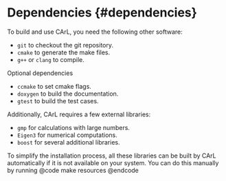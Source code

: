 Dependencies {#dependencies}
==========

To build and use CArL, you need the following other software:
- `git` to checkout the git repository.
- `cmake` to generate the make files.
- `g++` or `clang` to compile.

Optional dependencies
- `ccmake` to set cmake flags.
- `doxygen` to build the documentation.
- `gtest` to build the test cases.

Additionally, CArL requires a few external libraries:
- `gmp` for calculations with large numbers.
- `Eigen3` for numerical computations.
- `boost` for several additional libraries.

To simplify the installation process, all these libraries can be built by CArL automatically if it is not available on your system. You can do this manually by running
@code
make resources
@endcode
